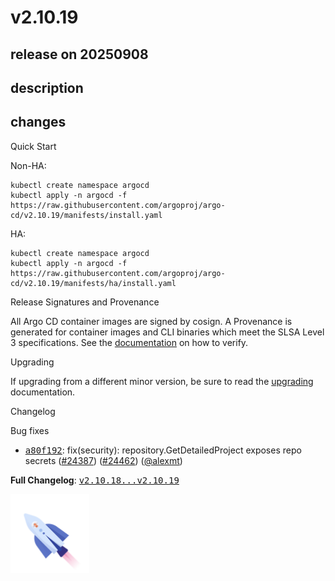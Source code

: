 # v2.10.19

## release on 20250908
## description
## changes
Quick Start

Non-HA:

    kubectl create namespace argocd
    kubectl apply -n argocd -f https://raw.githubusercontent.com/argoproj/argo-cd/v2.10.19/manifests/install.yaml

HA:

    kubectl create namespace argocd
    kubectl apply -n argocd -f https://raw.githubusercontent.com/argoproj/argo-cd/v2.10.19/manifests/ha/install.yaml

Release Signatures and Provenance

All Argo CD container images are signed by cosign. A Provenance is generated for container images and CLI binaries which meet the SLSA Level 3 specifications. See the <a href="https://argo-cd.readthedocs.io/en/stable/operator-manual/signed-release-assets" rel="nofollow">documentation</a> on how to verify.

Upgrading

If upgrading from a different minor version, be sure to read the <a href="https://argo-cd.readthedocs.io/en/stable/operator-manual/upgrading/overview/" rel="nofollow">upgrading</a> documentation.

Changelog

Bug fixes

* <a class="commit-link" data-hovercard-type="commit" data-hovercard-url="https://github.com/argoproj/argo-cd/commit/a80f192b4f3896776b5ca203827e8a661723c043/hovercard" href="https://github.com/argoproj/argo-cd/commit/a80f192b4f3896776b5ca203827e8a661723c043"><tt>a80f192</tt></a>: fix(security): repository.GetDetailedProject exposes repo secrets (<a class="issue-link js-issue-link" data-error-text="Failed to load title" data-id="3383922491" data-permission-text="Title is private" data-url="https://github.com/argoproj/argo-cd/issues/24387" data-hovercard-type="pull_request" data-hovercard-url="/argoproj/argo-cd/pull/24387/hovercard" href="https://github.com/argoproj/argo-cd/pull/24387">#24387</a>) (<a class="issue-link js-issue-link" data-error-text="Failed to load title" data-id="3395178625" data-permission-text="Title is private" data-url="https://github.com/argoproj/argo-cd/issues/24462" data-hovercard-type="pull_request" data-hovercard-url="/argoproj/argo-cd/pull/24462/hovercard" href="https://github.com/argoproj/argo-cd/pull/24462">#24462</a>) (<a class="user-mention notranslate" data-hovercard-type="user" data-hovercard-url="/users/alexmt/hovercard" data-octo-click="hovercard-link-click" data-octo-dimensions="link_type:self" href="https://github.com/alexmt">@alexmt</a>)

<strong>Full Changelog</strong>: <a class="commit-link" href="https://github.com/argoproj/argo-cd/compare/v2.10.18...v2.10.19"><tt>v2.10.18...v2.10.19</tt></a>

<a href="https://argoproj.github.io/cd/" rel="nofollow"><img src="https://raw.githubusercontent.com/argoproj/argo-site/master/content/pages/cd/gitops-cd.png" width="25%" style="max-width: 100%;"></a>

